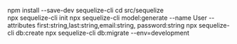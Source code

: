 npm install --save-dev sequelize-cli
cd src/sequelize  
npx sequelize-cli init
npx sequelize-cli model:generate --name User --attributes first:string,last:string,email:string, password:string
npx sequelize-cli db:create
npx sequelize-cli db:migrate --env=development
